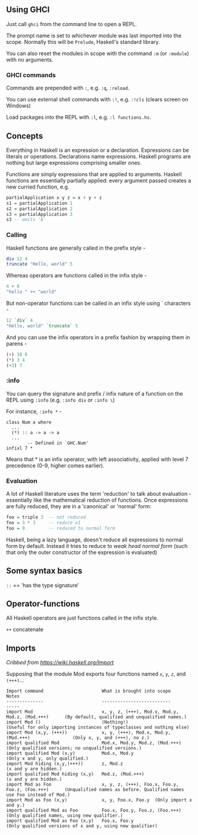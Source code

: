 ## Using GHCI

Just call `ghci` from the command line to open a REPL.

The prompt name is set to whichever module was last imported into the scope. Normally this will be `Prelude`, Haskell's standard library.

You can also reset the modules in scope with the command `:m` (or `:module`) with no arguments.

### GHCI commands

Commands are prepended with `:`, e.g. `:q`, `:reload`.

You can use external shell commands with `:!`, e.g. `:!cls` (clears screen on Windows)

Load packages into the REPL with `:l`, e.g. `:l functions.hs`.

## Concepts

Everything in Haskell is an expression or a declaration. Expressions can be literals or operations. Declarations name expressions. Haskell programs are nothing but large expressions comprising smaller ones.

Functions are simply expressions that are applied to arguments. Haskell functions are essentially partially applied: every argument passed creates a new curried function, e.g.

```haskell
partialApplication x y z = x + y + z
s1 = partialApplication 1
s2 = partialApplication 2
s3 = partialApplication 3
s3 -- emits '6'
```

### Calling

Haskell functions are generally called in the prefix style -

```haskell
div 12 4
truncate "Hello, world" 5
```

Whereas operators are functions called in the infix style -

```haskell
4 + 6
"hello " ++ "world"
```

But non-operator functions can be called in an infix style using ` characters -

```haskell
12 `div` 4
"Hello, world" `truncate` 5
```

And you can use the infix operators in a prefix fashion by wrapping them in parens -

```haskell
(+) 10 6
(*) 3 4
(+3) 7
```

### :info

You can query the signature and prefix / infix nature of a function on the REPL using `:info` (e.g. `:info div` or `:info \`)

For instance, `:info *` -

```
class Num a where
  ...
  (*) :: a -> a -> a
  ...
        -- Defined in `GHC.Num'
infixl 7 *
```

Means that * is an infix operator, with left associativity, applied with level 7 precedence (0-9, higher comes earlier).

### Evaluation

A lot of Haskell literature uses the term 'reduction' to talk about evaluation - essentially like the mathematical reduction of functions. Once expressions are fully reduced, they are in a 'canonical' or 'normal' form:

```haskell
foo = triple 3  -- not reduced
foo = 3 * 3     -- reduce x1
foo = 9         -- reduced to normal form
```

Haskell, being a lazy language, doesn't reduce all expressions to normal form by default. Instead it tries to reduce to *weak head normal form* (such that only the outer constructor of the expression is evaluated)

## Some syntax basics

`::` == 'has the type signature'

## Operator-functions

All Haskell operators are just functions called in the infix style.

`++` concatenate

## Imports

_Cribbed from https://wiki.haskell.org/Import_

Supposing that the module Mod exports four functions named `x`, `y`, `z`, and `(+++)`...

```
Import command 	                    What is brought into scope 	                        Notes
--------------                      --------------------------                          -----
import Mod 	                        x, y, z, (+++), Mod.x, Mod.y, Mod.z, (Mod.+++) 	    (By default, qualified and unqualified names.)
import Mod () 	                    (Nothing!)                                          (Useful for only importing instances of typeclasses and nothing else)
import Mod (x,y, (+++)) 	        x, y, (+++), Mod.x, Mod.y, (Mod.+++) 	            (Only x, y, and (+++), no z.)
import qualified Mod 	            Mod.x, Mod.y, Mod.z, (Mod.+++) 	                    (Only qualified versions; no unqualified versions.)
import qualified Mod (x,y) 	        Mod.x, Mod.y 	                                    (Only x and y, only qualified.)
import Mod hiding (x,y,(+++)) 	    z, Mod.z 	                                        (x and y are hidden.)
import qualified Mod hiding (x,y) 	Mod.z, (Mod.+++) 	                                (x and y are hidden.)
import Mod as Foo               	x, y, z, (+++), Foo.x, Foo.y, Foo.z, (Foo.+++) 	    (Unqualified names as before. Qualified names use Foo instead of Mod.)
import Mod as Foo (x,y) 	        x, y, Foo.x, Foo.y 	(Only import x and y.)
import qualified Mod as Foo 	    Foo.x, Foo.y, Foo.z, (Foo.+++) 	                    (Only qualified names, using new qualifier.)
import qualified Mod as Foo (x,y) 	Foo.x, Foo.y 	                                    (Only qualified versions of x and y, using new qualifier)
```